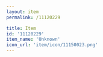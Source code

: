 ```yaml
---
layout: item
permalink: /11120229

title: Item
id: '11120229'
item_name: 'Unknown'
icon_url: 'item/icon/11150023.png'
---
```

